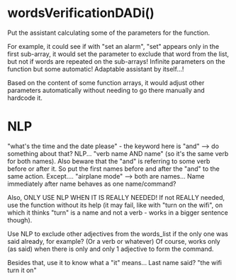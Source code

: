 # wordsVerificationDADi()

Put the assistant calculating some of the parameters for the function.

For example, it could see if with "set an alarm", "set" appears only in the first sub-array, it would set the
parameter to exclude that word from the list, but not if words are repeated on the sub-arrays!
Infinite parameters on the function but some automatic! Adaptable assistant by itself...!

Based on the content of some function arrays, it would adjust other parameters automatically without needing to go there
manually and hardcode it.


# NLP

"what's the time and the date please" - the keyword here is "and" --> do something about that? NLP... "verb name AND
name" (so it's the same verb for both names).
Also beware that the "and" is referring to some verb before or after it. So put the first names before and after the
"and" to the same action.
Except.... "airplane mode" --> both are names... Name immediately after name behaves as one name/command?

Also, ONLY USE NLP WHEN IT IS REALLY NEEDED! If not REALLY needed, use the function without its help (it may fail, like
with "turn on the wifi", on which it thinks "turn" is a name and not a verb - works in a bigger sentence though).

Use NLP to exclude other adjectives from the words_list if the only one was said already, for example? (Or a verb or
whatever) Of course, works only (as said) when there is only and only 1 adjective to form the command.

Besides that, use it to know what a "it" means... Last name said? "the wifi turn it on"
